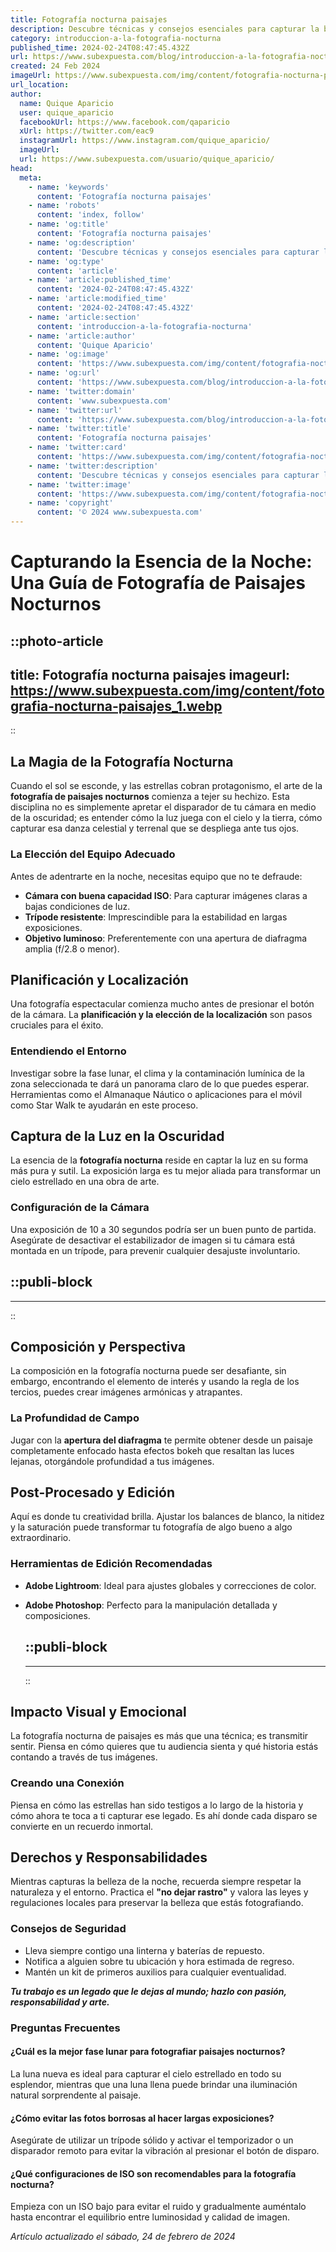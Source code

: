 ```yaml
---
title: Fotografía nocturna paisajes
description: Descubre técnicas y consejos esenciales para capturar la belleza de los paisajes nocturnos con tu cámara. ¡Fotografía estrellas como un pro!
category: introduccion-a-la-fotografia-nocturna
published_time: 2024-02-24T08:47:45.432Z
url: https://www.subexpuesta.com/blog/introduccion-a-la-fotografia-nocturna/fotografia-nocturna-paisajes
created: 24 Feb 2024
imageUrl: https://www.subexpuesta.com/img/content/fotografia-nocturna-paisajes_1.webp
url_location:
author:
  name: Quique Aparicio
  user: quique_aparicio
  facebookUrl: https://www.facebook.com/qaparicio
  xUrl: https://twitter.com/eac9
  instagramUrl: https://www.instagram.com/quique_aparicio/
  imageUrl: 
  url: https://www.subexpuesta.com/usuario/quique_aparicio/
head:
  meta:
    - name: 'keywords'
      content: 'Fotografía nocturna paisajes'
    - name: 'robots'
      content: 'index, follow'
    - name: 'og:title'
      content: 'Fotografía nocturna paisajes'
    - name: 'og:description'
      content: 'Descubre técnicas y consejos esenciales para capturar la belleza de los paisajes nocturnos con tu cámara. ¡Fotografía estrellas como un pro!'
    - name: 'og:type'
      content: 'article'
    - name: 'article:published_time'
      content: '2024-02-24T08:47:45.432Z'
    - name: 'article:modified_time'
      content: '2024-02-24T08:47:45.432Z'
    - name: 'article:section'
      content: 'introduccion-a-la-fotografia-nocturna'
    - name: 'article:author'
      content: 'Quique Aparicio'
    - name: 'og:image'
      content: 'https://www.subexpuesta.com/img/content/fotografia-nocturna-paisajes_1.webp'
    - name: 'og:url'
      content: 'https://www.subexpuesta.com/blog/introduccion-a-la-fotografia-nocturna/fotografia-nocturna-paisajes'
    - name: 'twitter:domain'
      content: 'www.subexpuesta.com'
    - name: 'twitter:url'
      content: 'https://www.subexpuesta.com/blog/introduccion-a-la-fotografia-nocturna/fotografia-nocturna-paisajes'
    - name: 'twitter:title'
      content: 'Fotografía nocturna paisajes'
    - name: 'twitter:card'
      content: 'https://www.subexpuesta.com/img/content/fotografia-nocturna-paisajes_1.webp'
    - name: 'twitter:description'
      content: 'Descubre técnicas y consejos esenciales para capturar la belleza de los paisajes nocturnos con tu cámara. ¡Fotografía estrellas como un pro!'
    - name: 'twitter:image'
      content: 'https://www.subexpuesta.com/img/content/fotografia-nocturna-paisajes_1.webp'
    - name: 'copyright'
      content: '© 2024 www.subexpuesta.com'
---
```

# Capturando la Esencia de la Noche: Una Guía de Fotografía de Paisajes Nocturnos


::photo-article
---
title: Fotografía nocturna paisajes
imageurl: https://www.subexpuesta.com/img/content/fotografia-nocturna-paisajes_1.webp
---
::



## La Magia de la Fotografía Nocturna

Cuando el sol se esconde, y las estrellas cobran protagonismo, el arte de la **fotografía de paisajes nocturnos** comienza a tejer su hechizo. Esta disciplina no es simplemente apretar el disparador de tu cámara en medio de la oscuridad; es entender cómo la luz juega con el cielo y la tierra, cómo capturar esa danza celestial y terrenal que se despliega ante tus ojos.

### La Elección del Equipo Adecuado

Antes de adentrarte en la noche, necesitas equipo que no te defraude:

- **Cámara con buena capacidad ISO**: Para capturar imágenes claras a bajas condiciones de luz.
- **Trípode resistente**: Imprescindible para la estabilidad en largas exposiciones.
- **Objetivo luminoso**: Preferentemente con una apertura de diafragma amplia (f/2.8 o menor).

## Planificación y Localización

Una fotografía espectacular comienza mucho antes de presionar el botón de la cámara. La **planificación y la elección de la localización** son pasos cruciales para el éxito.

### Entendiendo el Entorno

Investigar sobre la fase lunar, el clima y la contaminación lumínica de la zona seleccionada te dará un panorama claro de lo que puedes esperar. Herramientas como el Almanaque Náutico o aplicaciones para el móvil como Star Walk te ayudarán en este proceso.

## Captura de la Luz en la Oscuridad

La esencia de la **fotografía nocturna** reside en captar la luz en su forma más pura y sutil. La exposición larga es tu mejor aliada para transformar un cielo estrellado en una obra de arte.

### Configuración de la Cámara

Una exposición de 10 a 30 segundos podría ser un buen punto de partida. Asegúrate de desactivar el estabilizador de imagen si tu cámara está montada en un trípode, para prevenir cualquier desajuste involuntario.


  ::publi-block
  ---
  ---
  ::
  
  

## Composición y Perspectiva

La composición en la fotografía nocturna puede ser desafiante, sin embargo, encontrando el elemento de interés y usando la regla de los tercios, puedes crear imágenes armónicas y atrapantes.

### La Profundidad de Campo

Jugar con la **apertura del diafragma** te permite obtener desde un paisaje completamente enfocado hasta efectos bokeh que resaltan las luces lejanas, otorgándole profundidad a tus imágenes.

## Post-Procesado y Edición

Aquí es donde tu creatividad brilla. Ajustar los balances de blanco, la nitidez y la saturación puede transformar tu fotografía de algo bueno a algo extraordinario.

### Herramientas de Edición Recomendadas

- **Adobe Lightroom**: Ideal para ajustes globales y correcciones de color.
- **Adobe Photoshop**: Perfecto para la manipulación detallada y composiciones.


  ::publi-block
  ---
  ---
  ::
  
  

## Impacto Visual y Emocional

La fotografía nocturna de paisajes es más que una técnica; es transmitir sentir. Piensa en cómo quieres que tu audiencia sienta y qué historia estás contando a través de tus imágenes.

### Creando una Conexión

Piensa en cómo las estrellas han sido testigos a lo largo de la historia y cómo ahora te toca a ti capturar ese legado. Es ahí donde cada disparo se convierte en un recuerdo inmortal.

## Derechos y Responsabilidades

Mientras capturas la belleza de la noche, recuerda siempre respetar la naturaleza y el entorno. Practica el **"no dejar rastro"** y valora las leyes y regulaciones locales para preservar la belleza que estás fotografiando.

### Consejos de Seguridad

- Lleva siempre contigo una linterna y baterías de repuesto.
- Notifica a alguien sobre tu ubicación y hora estimada de regreso.
- Mantén un kit de primeros auxilios para cualquier eventualidad.

**_Tu trabajo es un legado que le dejas al mundo; hazlo con pasión, responsabilidad y arte._**

### Preguntas Frecuentes

#### ¿Cuál es la mejor fase lunar para fotografiar paisajes nocturnos?
La luna nueva es ideal para capturar el cielo estrellado en todo su esplendor, mientras que una luna llena puede brindar una iluminación natural sorprendente al paisaje.

#### ¿Cómo evitar las fotos borrosas al hacer largas exposiciones?
Asegúrate de utilizar un trípode sólido y activar el temporizador o un disparador remoto para evitar la vibración al presionar el botón de disparo.

#### ¿Qué configuraciones de ISO son recomendables para la fotografía nocturna?
Empieza con un ISO bajo para evitar el ruido y gradualmente auméntalo hasta encontrar el equilibrio entre luminosidad y calidad de imagen.

_Artículo actualizado el sábado, 24 de febrero de 2024_